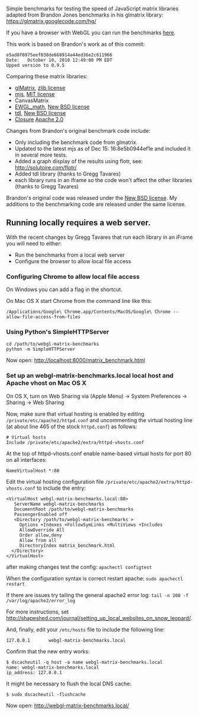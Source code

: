 Simple benchmarks for testing the speed of JavaScript matrix libraries adapted from Brandon Jones benchmarks
in his glmatrix library: https://glmatrix.googlecode.com/hg/

If you have a browser with WebGL you can run the benchmarks [here](http://gero3.github.io/webgl-matrix-benchmarks/matrix_benchmark.html).

This work is based on Brandon's work as of this commit:

    e5ad8f6975eef038de668914a44ed36e2c611966
    Date:	October 10, 2010 12:49:00 PM EDT
    Upped version to 0.9.5

Comparing these matrix libraries:

* [glMatrix](http://code.google.com/p/glmatrix), [zlib license](http://www.opensource.org/licenses/Zlib)
* [mjs](http://code.google.com/p/webgl-mjs), [MIT license](http://www.opensource.org/licenses/mit-license.php)
* CanvasMatrix
* [EWGL_math](http://code.google.com/p/ewgl-matrices), [New BSD license](http://www.opensource.org/licenses/bsd-license.php)
* [tdl](http://code.google.com/p/threedlibrary/), [New BSD license](http://www.opensource.org/licenses/bsd-license.php)
* [Closure](http://closure-library.googlecode.com/) [Apache 2.0](http://www.apache.org/licenses/LICENSE-2.0)

Changes from Brandon's original benchmark code include:

* Only including the benchmark code from glmatrix.
* Updated to the latest mjs as of Dec 15: 16:8e5b0944ef1e and included it in several more tests.
* Added a graph display of the results using flotr, see: http://solutoire.com/flotr/
* Added tdl library (thanks to Gregg Tavares)
* each library runs in an iframe so the code won't affect the other libraries (thanks to Gregg Tavares)

Brandon's original code was released under the [New BSD license](http://www.opensource.org/licenses/bsd-license.php).
My additions to the benchmarking code are released under the same license.

## Running locally requires a web server.

With the recent changes by Gregg Tavares that run each library in an iFrame you will need to either:

* Run the benchmarks from a local web server
* Configure the browser to allow local file access

### Configuring Chrome to allow local file access

On Windows you can add a flag in the shortcut. 

On Mac OS X start Chrome from the command line like this:

    /Applications/Google\ Chrome.app/Contents/MacOS/Google\ Chrome --allow-file-access-from-files

### Using Python's SimpleHTTPServer

    cd /path/to/webgl-matrix-benchmarks
    python -m SimpleHTTPServer

Now open: <http://localhost:8000/matrix_benchmark.html>

### Set up an webgl-matrix-benchmarks.local local host and Apache vhost on Mac OS X

On OS X, turn on Web Sharing via (Apple Menu) -> System Preferences -> Sharing -> Web Sharing

Now, make sure that virtual hosting is enabled by editing `/private/etc/apache2/httpd.conf` and uncommenting the
virtual hosting line (at about line 465 of the stock `httpd.conf`) as follows:

    # Virtual hosts
    Include /private/etc/apache2/extra/httpd-vhosts.conf

At the top of httpd-vhosts.conf enable name-based virtual hosts for port 80 on all interfaces:

    NameVirtualHost *:80
    
Edit the virtual hosting configuration file `/private/etc/apache2/extra/httpd-vhosts.conf` to include the entry:

    <VirtualHost webgl-matrix-benchmarks.local:80>
       ServerName webgl-matrix-benchmarks
       DocumentRoot /path/to/webgl-matrix-benchmarks
       PassengerEnabled off
       <Directory /path/to/webgl-matrix-benchmarks >
         Options +Indexes +FollowSymLinks +MultiViews +Includes
         AllowOverride All
         Order allow,deny
         Allow from all
         DirectoryIndex matrix_benchmark.html
      </Directory>
    </VirtualHost>

after making changes test the config: `apachectl configtest` 

When the configuration syntax is correct restart apache:  `sudo apachectl restart`

If there are issues try tailing the general apache2 error log: `tail -n 200 -f /var/log/apache2/error_log`

For more instructions, set <http://shapeshed.com/journal/setting_up_local_websites_on_snow_leopard/>.

And, finally, edit your `/etc/hosts` file to include the following line:

    127.0.0.1       webgl-matrix-benchmarks.local

Confirm that the new entry works:

    $ dscacheutil -q host -a name webgl-matrix-benchmarks.local
    name: webgl-matrix-benchmarks.local
    ip_address: 127.0.0.1

It might be necessary to flush the local DNS cache:

    $ sudo dscacheutil -flushcache

Now open: <http://webgl-matrix-benchmarks.local/>

